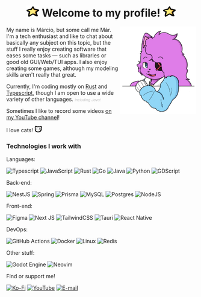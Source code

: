 <h1 align="center">
	<img width=35 src="assets/star.png">
		<span>Welcome to my profile!</span>
	<img width=35 src="assets/star.png">
</h1>

<img width="40%" align="right" src="assets/me.png" />

My name is Márcio, but some call me Már. I'm a tech enthusiast and like to chat about basically any subject on this topic, but the stuff I really enjoy creating software that eases some tasks — such as libraries or good old GUI/Web/TUI apps. I also enjoy creating some games, although my modeling skills aren't really that great.

Currently, I'm coding mostly on [Rust] and [Typescript], though I am open to use a wide variety of other languages. <span style="opacity: 0.25; font-size: 0.6rem;"><i>Including Java!</i></span>

Sometimes I like to record some videos [on my YouTube channel]!


I love cats! <img src="assets/cat.png" width=20>

### Technologies I work with
Languages:

![Typescript](https://img.shields.io/badge/typescript-%23007ACC.svg?style=for-the-badge&logo=typescript&logoColor=white)
![JavaScript](https://img.shields.io/badge/javascript-%23323330.svg?style=for-the-badge&logo=javascript&logoColor=%23F7DF1E)
![Rust](https://img.shields.io/badge/rust-%23000000.svg?style=for-the-badge&logo=rust&logoColor=white)
![Go](https://img.shields.io/badge/go-%2300ADD8.svg?style=for-the-badge&logo=go&logoColor=white)
![Java](https://img.shields.io/badge/java-%23ED8B00.svg?style=for-the-badge&logo=openjdk&logoColor=white)
![Python](https://img.shields.io/badge/python-3670A0?style=for-the-badge&logo=python&logoColor=ffdd54)
![GDScript](https://img.shields.io/badge/GDScript-%2374267B.svg?style=for-the-badge&logo=godotengine&logoColor=white)

Back-end:

![NestJS](https://img.shields.io/badge/nestjs-%23E0234E.svg?style=for-the-badge&logo=nestjs&logoColor=white)
![Spring](https://img.shields.io/badge/spring-%236DB33F.svg?style=for-the-badge&logo=spring&logoColor=white)
![Prisma](https://img.shields.io/badge/Prisma-3982CE?style=for-the-badge&logo=Prisma&logoColor=white)
![MySQL](https://img.shields.io/badge/mysql-4479A1.svg?style=for-the-badge&logo=mysql&logoColor=white)
![Postgres](https://img.shields.io/badge/postgres-%23316192.svg?style=for-the-badge&logo=postgresql&logoColor=white)
![NodeJS](https://img.shields.io/badge/node.js-6DA55F?style=for-the-badge&logo=node.js&logoColor=white)

Front-end:

![Figma](https://img.shields.io/badge/figma-%23F24E1E.svg?style=for-the-badge&logo=figma&logoColor=white)
![Next JS](https://img.shields.io/badge/Next-black?style=for-the-badge&logo=next.js&logoColor=white)
![TailwindCSS](https://img.shields.io/badge/tailwindcss-%2338B2AC.svg?style=for-the-badge&logo=tailwind-css&logoColor=white) 
![Tauri](https://img.shields.io/badge/tauri-%2324C8DB.svg?style=for-the-badge&logo=tauri&logoColor=%23FFFFFF)
![React Native](https://img.shields.io/badge/react_native-%2320232a.svg?style=for-the-badge&logo=react&logoColor=%2361DAFB)

DevOps:

![GitHub Actions](https://img.shields.io/badge/github%20actions-%232671E5.svg?style=for-the-badge&logo=githubactions&logoColor=white)
![Docker](https://img.shields.io/badge/docker-%230db7ed.svg?style=for-the-badge&logo=docker&logoColor=white)
![Linux](https://img.shields.io/badge/Linux-FCC624?style=for-the-badge&logo=linux&logoColor=black)
![Redis](https://img.shields.io/badge/redis-%23DD0031.svg?style=for-the-badge&logo=redis&logoColor=white)

Other stuff:

![Godot Engine](https://img.shields.io/badge/GODOT-%23FFFFFF.svg?style=for-the-badge&logo=godot-engine)
![Neovim](https://img.shields.io/badge/NeoVim-%2357A143.svg?&style=for-the-badge&logo=neovim&logoColor=white)

Find or support me!

[![Ko-Fi](https://img.shields.io/badge/Buy_me_a_coffee-F16061?style=for-the-badge&logo=ko-fi&logoColor=white)](https://ko-fi.com/P5P117ZLN6)
[![YouTube](https://img.shields.io/badge/YouTube-%23FF0000.svg?style=for-the-badge&logo=YouTube&logoColor=white)](https://youtube.com/MarcioSobel)
[![E-mail](https://img.shields.io/badge/E--mail-e468e8?style=for-the-badge&logo=mail.ru&logoColor=white)](mailto:contact@marciosobel.dev)

[Rust]: https://www.rust-lang.org/
[Typescript]: https://www.typescriptlang.org/
[on my YouTube channel]: https://youtube.com/MarcioSobel